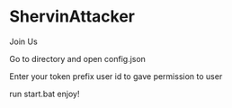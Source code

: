 # ShervinAttacker
Join Us 

Go to directory and open config.json

Enter your
token
prefix
user id to gave permission to user

run start.bat
enjoy!
